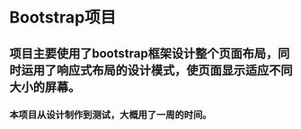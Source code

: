 # Bootstrap项目
## 项目主要使用了bootstrap框架设计整个页面布局，同时运用了响应式布局的设计模式，使页面显示适应不同大小的屏幕。
### 本项目从设计制作到测试，大概用了一周的时间。
